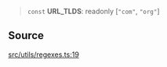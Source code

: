 > `const` **URL\_TLDS**: readonly [`"com"`, `"org"`]

## Source

[src/utils/regexes.ts:19](https://github.com/bhavjitChauhan/khan-api/blob/214cc6672777162cd3ec638a3ad3a22f7fe37e04/src/utils/regexes.ts#L19)
